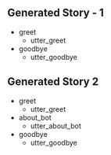 ## Generated Story - 1
* greet
    - utter_greet
* goodbye
    - utter_goodbye
## Generated Story 2
* greet
    - utter_greet
* about_bot
    - utter_about_bot
* goodbye
    - utter_goodbye